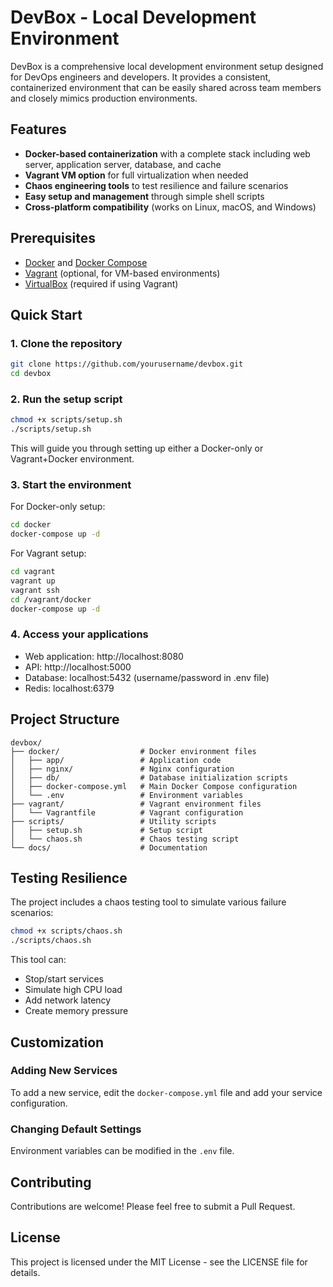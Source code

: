 # DevBox - Local Development Environment

DevBox is a comprehensive local development environment setup designed for DevOps engineers and developers. It provides a consistent, containerized environment that can be easily shared across team members and closely mimics production environments.

## Features

- **Docker-based containerization** with a complete stack including web server, application server, database, and cache
- **Vagrant VM option** for full virtualization when needed
- **Chaos engineering tools** to test resilience and failure scenarios
- **Easy setup and management** through simple shell scripts
- **Cross-platform compatibility** (works on Linux, macOS, and Windows)

## Prerequisites

- [Docker](https://docs.docker.com/get-docker/) and [Docker Compose](https://docs.docker.com/compose/install/)
- [Vagrant](https://www.vagrantup.com/downloads) (optional, for VM-based environments)
- [VirtualBox](https://www.virtualbox.org/wiki/Downloads) (required if using Vagrant)

## Quick Start

### 1. Clone the repository

```bash
git clone https://github.com/yourusername/devbox.git
cd devbox
```

### 2. Run the setup script

```bash
chmod +x scripts/setup.sh
./scripts/setup.sh
```

This will guide you through setting up either a Docker-only or Vagrant+Docker environment.

### 3. Start the environment

For Docker-only setup:
```bash
cd docker
docker-compose up -d
```

For Vagrant setup:
```bash
cd vagrant
vagrant up
vagrant ssh
cd /vagrant/docker
docker-compose up -d
```

### 4. Access your applications

- Web application: http://localhost:8080
- API: http://localhost:5000
- Database: localhost:5432 (username/password in .env file)
- Redis: localhost:6379

## Project Structure

```
devbox/
├── docker/                  # Docker environment files
│   ├── app/                 # Application code
│   ├── nginx/               # Nginx configuration
│   ├── db/                  # Database initialization scripts
│   ├── docker-compose.yml   # Main Docker Compose configuration
│   └── .env                 # Environment variables
├── vagrant/                 # Vagrant environment files
│   └── Vagrantfile          # Vagrant configuration
├── scripts/                 # Utility scripts
│   ├── setup.sh             # Setup script
│   └── chaos.sh             # Chaos testing script
└── docs/                    # Documentation
```

## Testing Resilience

The project includes a chaos testing tool to simulate various failure scenarios:

```bash
chmod +x scripts/chaos.sh
./scripts/chaos.sh
```

This tool can:
- Stop/start services
- Simulate high CPU load
- Add network latency
- Create memory pressure

## Customization

### Adding New Services

To add a new service, edit the `docker-compose.yml` file and add your service configuration.

### Changing Default Settings

Environment variables can be modified in the `.env` file.

## Contributing

Contributions are welcome! Please feel free to submit a Pull Request.

## License

This project is licensed under the MIT License - see the LICENSE file for details.